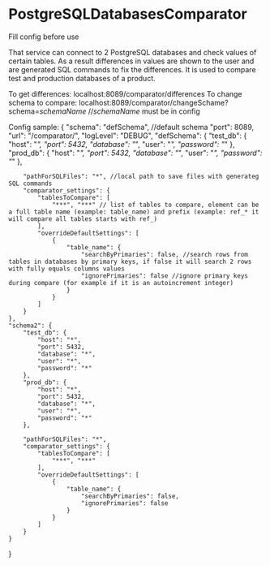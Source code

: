 # PostgreSQLDatabasesComparator
Fill config before use

That service can connect to 2 PostgreSQL databases and check values of certain tables.
As a result differences in values are shown to the user and  are generated SQL commands to fix the differences. 
It is used to compare test and production databases of a product.

To get differences: localhost:8089/comparator/differences
To change schema to compare: localhost:8089/comparator/changeSchame?schema=*schemaName* //*schemaName* must be in config

Config sample:
{
    "schema": "defSchema", //default schema
    "port": 8089,
    "url": "/comparator/",
    "logLevel": "DEBUG",
    "defSchema": {
        "test_db": {
            "host": "*",
            "port": 5432,
            "database": "*",
            "user": "*",
            "password": "*"
        },
        "prod_db": {
            "host": "*",
            "port": 5432,
            "database": "*",
            "user": "*",
            "password": "*"
        },

        "pathForSQLFiles": "*", //local path to save files with generateg SQL commands
        "comparator_settings": {
            "tablesToCompare": [
                "***", "***" // list of tables to compare, element can be a full table name (example: table_name) and prefix (example: ref_* it will compare all tables starts with ref_)
            ],
            "overrideDefaultSettings": [
                {
                    "table_name": {
                        "searchByPrimaries": false, //search rows from tables in databases by primary keys, if false it will search 2 rows with fully equals columns values
                        "ignorePrimaries": false //ignore primary keys during compare (for example if it is an autoincrement integer)
                    }
                }
            ]
        }
    },
    "schema2": {
        "test_db": {
            "host": "*",
            "port": 5432,
            "database": "*",
            "user": "*",
            "password": "*"
        },
        "prod_db": {
            "host": "*",
            "port": 5432,
            "database": "*",
            "user": "*",
            "password": "*"
        },

        "pathForSQLFiles": "*",
        "comparator_settings": {
            "tablesToCompare": [
                "***", "***" 
            ],
            "overrideDefaultSettings": [
                {
                    "table_name": {
                        "searchByPrimaries": false,
                        "ignorePrimaries": false 
                    }
                }
            ]
        }
    }
}
